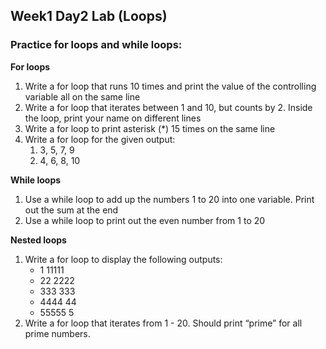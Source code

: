 ## Week1 Day2 Lab (Loops)
### Practice for loops and while loops:
**For loops**
1. Write a for loop that runs 10 times and print the value of the controlling variable all on the same line
2. Write a for loop that iterates between 1 and 10, but counts by 2. Inside the loop, print your name on different lines 
3. Write a for loop to print asterisk (*) 15 times on the same line
4. Write a for loop for the given output:
    1. 3, 5, 7, 9
    2. 4, 6, 8, 10

**While loops**
1. Use a while loop to add up the numbers 1 to 20 into one variable. Print out the sum at the end
2. Use a while loop to print out the even number from 1 to 20

**Nested loops**
1. Write a for loop to display the following outputs: 
    * 1              11111
    * 22             2222
    * 333            333
    * 4444           44
    * 55555          5
2. Write a for loop that iterates from 1 - 20. Should print “prime” for all prime numbers.